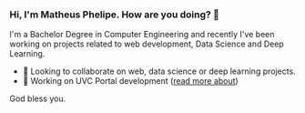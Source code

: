 ### Hi, I'm Matheus Phelipe. How are you doing? 👋
I'm a Bachelor Degree in Computer Engineering and recently I've been working on projects related to web development, Data Science and Deep Learning.

- 🤝 Looking to collaborate on web, data science or deep learning projects. 
- 🔭  Working on UVC Portal development ([read more about](https://umavidacomcristo.netlify.app/))


God bless you.
